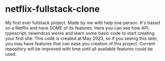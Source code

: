 # netflix-fullstack-clone
My first ever fullstack project. Made by me with help one person. It's based on a Netflix and have SOME of its features.
Here you can see how API, typescript, taiwindcss works and learn some basic code to start creating your first site.
This code is created at May 2023, so if you seeing this later, you may have features that can ease you creation of this project.
Current repository will be improved with time until all available features could be used.
